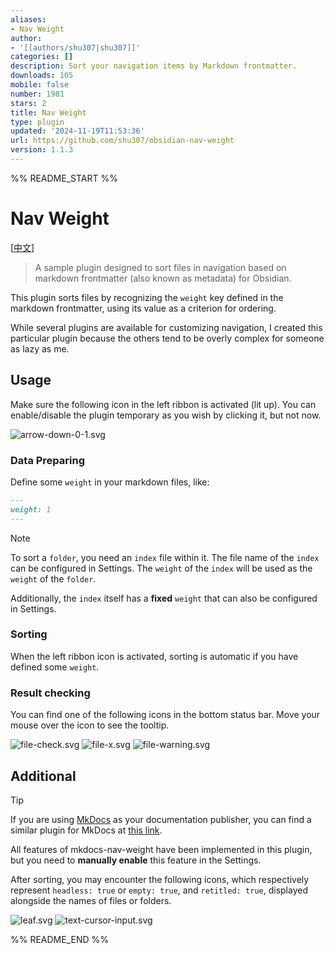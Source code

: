 ```yaml
---
aliases:
- Nav Weight
author:
- '[[authors/shu307|shu307]]'
categories: []
description: Sort your navigation items by Markdown frontmatter.
downloads: 105
mobile: false
number: 1981
stars: 2
title: Nav Weight
type: plugin
updated: '2024-11-19T11:53:36'
url: https://github.com/shu307/obsidian-nav-weight
version: 1.1.3
---
```


%% README_START %%

# Nav Weight

[[中文](./README_CN.md)]

> A sample plugin designed to sort files in navigation based on markdown frontmatter (also known as metadata) for Obsidian.

This plugin sorts files by recognizing the `weight` key defined in the markdown frontmatter, using its value as a criterion for ordering.

While several plugins are available for customizing navigation, I created this particular plugin because the others tend to be overly complex for someone as lazy as me.

## Usage

Make sure the following icon in the left ribbon is activated (lit up). You can enable/disable the plugin temporary as you wish by clicking it, but not now.

![arrow-down-0-1.svg](https://raw.githubusercontent.com/shu307/obsidian-nav-weight/HEAD/assets/arrow-down-0-1.svg)

### Data Preparing

Define some `weight` in your markdown files, like:

```markdown
---
weight: 1
---
```

> [!NOTE]
> To sort a `folder`, you need an `index` file within it. The file name of the `index` can be configured in Settings. The `weight` of the `index` will be used as the `weight` of the `folder`.
>
> Additionally, the `index` itself has a **fixed** `weight` that can also be configured in Settings.

### Sorting

When the left ribbon icon is activated, sorting is automatic if you have defined some `weight`.

### Result checking

You can find one of the following icons in the bottom status bar. Move your mouse over the icon to see the tooltip.

![file-check.svg](https://raw.githubusercontent.com/shu307/obsidian-nav-weight/HEAD/assets/file-check.svg)
![file-x.svg](https://raw.githubusercontent.com/shu307/obsidian-nav-weight/HEAD/assets/file-x.svg)
![file-warning.svg](https://raw.githubusercontent.com/shu307/obsidian-nav-weight/HEAD/assets/file-warning.svg)

## Additional

> [!TIP]
> If you are using [MkDocs](https://www.mkdocs.org/) as your documentation publisher, you can find a similar plugin for MkDocs at [this link](https://github.com/shu307/mkdocs-nav-weight).

All features of mkdocs-nav-weight have been implemented in this plugin, but you need to **manually enable** this feature in the Settings.

After sorting, you may encounter the following icons, which respectively represent `headless: true` or `empty: true`, and `retitled: true`, displayed alongside the names of files or folders.

![leaf.svg](https://raw.githubusercontent.com/shu307/obsidian-nav-weight/HEAD/assets/leaf.svg) ![text-cursor-input.svg](https://raw.githubusercontent.com/shu307/obsidian-nav-weight/HEAD/assets/text-cursor-input.svg)


%% README_END %%